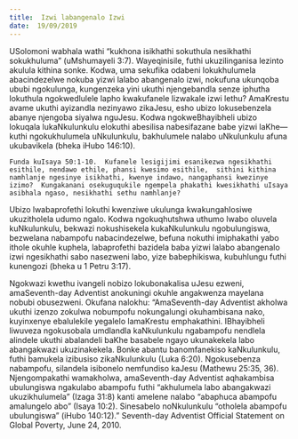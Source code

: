 ```yaml
---
title:  Izwi labangenalo Izwi
date:  19/09/2019
---
```


USolomoni wabhala wathi “kukhona isikhathi sokuthula nesikhathi sokukhuluma” (uMshumayeli 3:7).  Wayeqinisile, futhi ukuzilinganisa lezinto akulula kithina sonke.  Kodwa, uma sekufika odabeni lokukhulumela abacindezelwe nokuba yizwi lalabo abangenalo izwi, nokufuna ukunqoba ububi ngokulunga, kungenzeka yini ukuthi njengebandla senze iphutha lokuthula ngokwedlulele lapho kwakufanele lizwakale izwi lethu? AmaKrestu avame ukuthi ayizandla nezinyawo zikaJesu, esho ubizo lokusebenzela abanye njengoba siyalwa nguJesu.  Kodwa ngokweBhayibheli ubizo lokuqala lukaNkulunkulu elokuthi abesilisa nabesifazane babe yizwi laKhe—kuthi ngokukhulumela uNkulunkulu, bakhulumele nalabo uNkulunkulu afuna ukubavikela (bheka iHubo 146:10).

`Funda kuIsaya 50:1-10.  Kufanele lesigijimi esanikezwa ngesikhathi esithile, nendawo ethile, phansi kwesimo esithile,  sithini kithina namhlanje ngesinye isikhathi, kwenye indawo, nangaphansi kwezinye izimo?  Kungakanani osekuguqukile ngempela phakathi kwesikhathi uIsaya asibhala ngaso, nesikhathi sethu namhlanje?`

Ubizo lwabaprofethi lokuthi kwenziwe ukulunga kwakungahlosiwe ukuzitholela udumo ngalo.  Kodwa ngokuqhutshwa uthumo lwabo oluvela kuNkulunkulu, bekwazi nokushisekela kukaNkulunkulu ngobulungiswa, bezwelana nabampofu nabacindezelwe, befuna nokuthi imiphakathi yabo ithole okuhle kuphela, labaprofethi bazidela baba yizwi lalabo abangenalo izwi ngesikhathi sabo nasezweni labo, yize babephikiswa, kubuhlungu futhi kunengozi (bheka u 1 Petru 3:17).

Ngokwazi kwethu ivangeli nobizo lokubonakalisa uJesu ezweni, amaSeventh-day Adventist anokuningi okuhle angakwenza mayelana nobubi obusezweni. Okufana nalokhu: “AmaSeventh-day Adventist akholwa ukuthi izenzo zokulwa nobumpofu nokungalungi okuhambisana nako, kuyinxenye ebalulekile yegalelo lamaKrestu emphakathini. IBhayibheli liwuveza ngokusobala umdlandla kaNkulunkulu ngabampofu nendlela alindele ukuthi abalandeli baKhe basabele ngayo ukunakekela labo abangakwazi ukuzinakekela. Bonke abantu banomfanekiso kaNkulunkulu, futhi bamukela izibusiso zikaNkulunkulu (Luka 6:20).  Ngokusebenza nabampofu, silandela isibonelo nemfundiso kaJesu (Mathewu 25:35, 36).  Njengompakathi wamakholwa, amaSeventh-day Adventist aqhakambisa ubulungiswa ngakulabo abampofu futhi “akhulumela  labo abangakwazi ukuzikhulumela” (Izaga 31:8) kanti amelene nalabo “abaphuca abampofu amalungelo abo” (Isaya 10:2). Sinesabelo noNkulunkulu “otholela abampofu ubulungiswa” (iHubo 140:12).”  Seventh-day Adventist Official Statement on Global Poverty, June 24, 2010.